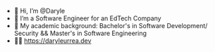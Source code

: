- 👋 Hi, I’m @Daryle
- 👀 I’m a Software Engineer for an EdTech Company
- 🌱 My academic background: Bachelor's in Software Development/ Security && Master's in Software Engineering
- 🧑‍💻 https://daryleurrea.dev
<!---
Daryle/Daryle is a ✨ special ✨ repository because its `README.md` (this file) appears on your GitHub profile.
You can click the Preview link to take a look at your changes.
--->

